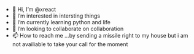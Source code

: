 - 👋 Hi, I’m @xreact
- 👀 I’m interested in intersting things
- 🌱 I’m currently learning python and life
- 💞️ I’m looking to collaborate on collaboration
- 📫 How to reach me ...by sending a missile right to my house but i am not availiable to take your call for the moment 

<!---
xreact/xreact is a ✨ special ✨ repository because its `README.md` (this file) appears on your GitHub profile.
You can click the Preview link to take a look at your changes.
--->

